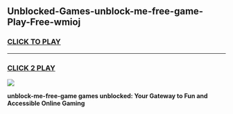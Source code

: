 
## Unblocked-Games-unblock-me-free-game-Play-Free-wmioj
<h3>
<a href="https://premium76.site?title=unblock-me-free-game&ref=09A">CLICK TO PLAY</a></h3>
<hr>

<h3>
<a href="https://premium76.site?title=unblock-me-free-game&ref=09A">CLICK 2 PLAY</a>
  
</h3>

<a href="https://premium76.site?title=unblock-me-free-game&ref=09A"><img src="https://clearcache.store/games.png"></a>


**unblock-me-free-game games unblocked: Your Gateway to Fun and Accessible Online Gaming**
